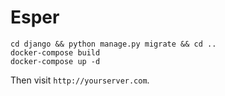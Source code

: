 # Esper

```
cd django && python manage.py migrate && cd ..
docker-compose build
docker-compose up -d
```

Then visit `http://yourserver.com`.
